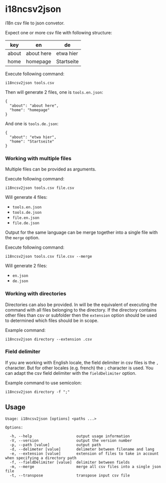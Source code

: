 i18ncsv2json
============

i18n csv file to json convetor.

Expect one or more csv file with following structure:

key   | en         | de 
------|------------|------------
about | about here | etwa hier
home  | homepage   | Startseite 

Execute following command:

    i18ncsv2json tools.csv

Then will generate 2 files, one is `tools.en.json`:

    {
      "about": "about here",
      "home": "homepage"
    }

And one is `tools.de.json`:

    {
      "about": "etwa hier",
      "home": "Startseite"
    }

### Working with multiple files

Multiple files can be provided as arguments.

Execute following command:

    i18ncsv2json tools.csv file.csv

Will generate 4 files:
- `tools.en.json`
- `tools.de.json`
- `file.en.json`
- `file.de.json`

Output for the same language can be merge together into a single file with the `merge` option.

Execute following command:

    i18ncsv2json tools.csv file.csv --merge

Will generate 2 files:
- `en.json`
- `de.json`

### Working with directories

Directories can also be provided. In will be the equivalent of executing the command with all files belonging to the directory.
If the directory contains other files than csv or subfolder then the `extension` option should be used to determined which files should be in scope.

Example command:

    i18ncsv2json directory --extension .csv

### Field delimiter

If you are working with English locale, the field delimiter in csv files is the `,` character. But for other locales (e.g. french) the `;` character is used. You can adapt the csv field delimiter with the `fieldDelimiter` option.

Example command to use semicolon:

    i18ncsv2json directory -f ";"

Usage
-----

    Usage: i18ncsv2json [options] <paths ...>

    Options:

      -h, --help                    output usage information
      -V, --version                 output the version number
      -p, --path [value]            output path
      -d, --delimeter [value]       delimeter between filename and lang
      -e, --extension [value]       extension of files to take in account when specifying a directory path
      -f, --fieldDelimiter [value]  delimiter between fields
      -m, --merge                   merge all csv files into a single json file
      -t, --transpose               transpose input csv file
